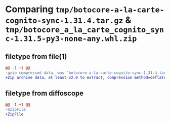 # Comparing `tmp/botocore-a-la-carte-cognito-sync-1.31.4.tar.gz` & `tmp/botocore_a_la_carte_cognito_sync-1.31.5-py3-none-any.whl.zip`

## filetype from file(1)

```diff
@@ -1 +1 @@
-gzip compressed data, was "botocore-a-la-carte-cognito-sync-1.31.4.tar", last modified: Tue Jul 18 01:55:01 2023, max compression
+Zip archive data, at least v2.0 to extract, compression method=deflate
```

## filetype from diffoscope

```diff
@@ -1 +1 @@
-GzipFile
+ZipFile
```

